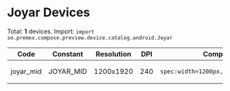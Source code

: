# Joyar Devices

Total: **1** devices. Import: `import se.premex.compose.preview.device.catalog.android.Joyar`

| Code | Constant | Resolution | DPI | Compose Spec | Preview Usage |
|------|----------|------------|-----|-------------|---------------|
| joyar_mid | JOYAR_MID | 1200x1920 | 240 | `spec:width=1200px,height=1920px,dpi=240` | `@Preview(device = Joyar.JOYAR_MID)` |

<!-- Generated automatically. Do not edit manually. -->
